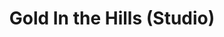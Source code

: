 ---
title: Gold In the Hills (Studio)
year: 1954
opening_date: 1954-03-24
closing_date: 1954-04-03
layout: productions
image:
image_caption:
image_credit:
playbill: 
category: 
Theatre: Theatre Jacksonville
Venue: Little Theatre
cast:
  A Derelict: Marvin Edwards
  Barbara Stanley: Rose Marie Regero
  Big Mike Slattery: Norman Rickard
  Bill the Dip: Mike Skarry
  Can Can Dancer: 
    - Kathryn Whitson
    - Eleanor Cadle
    - Mervyn Rickard
  Chuck Conners: John L. Maher
  Edith Vanderlop: Connie Hall
  Happy: Don Anderson
  Hiram Stanley: Ray Winstead
  Irene: Lynn Ross
  Izzy: James Beach
  James H. Glue: Harry Courson
  Jenkins: John L. Maher
  John Dalton: Philip Munier
  Little Tommy: 
    - Judy Bartley
    - Cary Yales
  Lizzie Jones: Mildred Thomas
  Maggie: Millie Barnert
  Mamie: Mervyn Rickard
  Mrs. Vanderlop: Irene Avera
  Nell Stanley: Lynne Stephenson
  Old Kate: Elaine Barnert
  One Punch Dugan: Henry Bittman
  Pearl: Sue Upshaw
  Peter the Rat: Arnold Resnick
  Reginald Vanderlop: Sidney Berman
  Richard Murgatroyd: Neil Medlock
  Rose Robinson: Sada Knox Haynes
  Sam Slade: John Tinny
  Slick Steve: James Hicken
  Susie: Martha Wages
  The Professor: John Duss
crew:
  Assistant Stage Manager: Nancy Kossow
  Bar Painting: Jay Harder
  Coordinating Director: Fritz Ashworth
  Costume Assistant:
    - Emily Parrish
    - Margaret Davis
    - Lorraine Stuart
    - Lena Regero
    - Ouida Stephenson
  Costume Chairman: Dorothy Whitson
  Dance Director: Mervyn Rickard
  Director: John W. Conner, Jr.
  Gay Nineties Usher:
    - Jackie Bailey
    - Carolyn Hickens
    - Betty Carol Flanniken
    - Bobbie Davis
    - Janice Van de Velde
    - Sylvia Bolasky
    - Shirley Jackson
  Gay Nineties Ushers Chairman: Eleanor Yeager
  Host:
    - Harry Courson
    - Sidney Berman
  Incidental music: Frank Ridge
  Lighting:
    - Barbara Meyer
    - Frank Lebaito
  Lobby Décor:
    - Jay Harder
    - Hobson Blackmon
  Make-up Assistant:
    - Helen Austin
    - Mary Sandlin
    - Anita Stock
    - Eleanor Allen
    - Minnie Lee Jones
    - Martha Wages
    - Mary Wallis
    - Shirley Jackson
  Make-up Chairman: Connie Hall
  Olio Curtain: Bob Green
  Program: Dick Bullock
  Properties Assistant:
    - Shirley Vetter
    - Toni Martin
  Properties Chairman: Beverly Rome
  Rehearsal Assistant: Minnie Lee Jones
  Scenery Designer: Elva Stein
  Set and Construction:
    - Fritz Ashworth
    - Ellis Barnert
    - Melvin Barnert
    - Amand Ball
    - Dick Bullock
    - Jerry Bernstein
    - Norman Rickard
    - Mervyn Rickard
    - Harry Courson
    - Harold Robinson
    - Happy Gift
    - Martha Wages
    - Minnie Lee Jones
    - Russ Gilbert
    - Bill Winseman
    - Beverly Rome
    - Larry Glick
    - Norman Friedman
    - Marvin Edwards
    - Sue Upshaw
    - Mike Skarry
    - Don Anderson
    - James Hicken
    - Barbara Meyer
    - Lynn Ross
    - Paul Snyder
    - Phil Munier
    - Anita Stock
    - Eleanor Allen
    - Jim Ashworth
    - Frank Lebaito
    - Carol Voegel
    - Audra Sebastian
    - Frank Ridge
    - G.H. Stein
  Sound Effects: Dennis Stuart
  Stage Manager: Marvin Edwards
  Technical Adviser: George Ramsey
orchestra:
external_links:
---